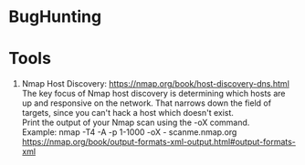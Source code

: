 # BugHunting


# Tools
1. Nmap Host Discovery: <https://nmap.org/book/host-discovery-dns.html> <br>
The key focus of Nmap host discovery is determining which hosts are up and responsive on the network. That narrows down the field of targets, since you can't hack a host which doesn't exist. <br>
Print the output of your Nmap scan using the -oX command.<br>
Example: nmap -T4 -A -p 1-1000 -oX - scanme.nmap.org<br>
https://nmap.org/book/output-formats-xml-output.html#output-formats-xml

